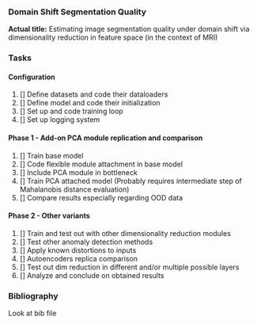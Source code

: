 ### Domain Shift Segmentation Quality
<b>Actual title:</b> Estimating image segmentation quality under domain shift via dimensionality reduction in feature space (in the context of MRI)

### Tasks
#### Configuration
1. [] Define datasets and code their dataloaders
2. [] Define model and code their initialization
3. [] Set up and code training loop
4. [] Set up logging system
#### Phase 1 - Add-on PCA module replication and comparison
1. [] Train base model
2. [] Code flexible module attachment in base model
3. [] Include PCA module in bottleneck
4. [] Train PCA attached model (Probably requires intermediate step of Mahalanobis distance evaluation)
5. [] Compare results especially regarding OOD data
#### Phase 2 - Other variants
1. [] Train and test out with other dimensionality reduction modules
2. [] Test other anomaly detection methods
3. [] Apply known distortions to inputs
4. [] Autoencoders replica comparison
5. [] Test out dim reduction in different and/or multiple possible layers
6. [] Analyze and conclude on obtained results

### Bibliography
Look at bib file
